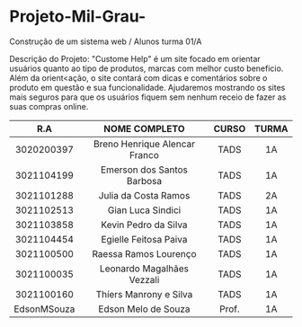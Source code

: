 # Projeto-Mil-Grau-
Construção de um sistema web / Alunos turma 01/A

Descrição do Projeto:
"Custome Help" é um site focado em orientar usuários quanto ao tipo de produtos, marcas com melhor custo beneficio.
Além da orient<ação, o site contará com dicas e comentários sobre o produto em questão e sua funcionalidade.
Ajudaremos mostrando os sites mais seguros para que os usuários fiquem sem nenhum receio de fazer as suas compras online.



| R.A | NOME COMPLETO | CURSO | TURMA |
| :---: | :----------:| :---: | :---: |
| 3020200397 | Breno Henrique Alencar Franco| TADS  | 1A |
| 3021104199 | Emerson dos Santos Barbosa | TADS | 1A |
| 3021101288 | Julia da Costa Ramos | TADS | 2A |
| 3021102513 | Gian Luca Sindici | TADS | 1A |
| 3021103858 | Kevin Pedro da Silva | TADS | 1A |
| 3021104454 | Egielle Feitosa Paiva | TADS | 1A |
| 3021100500 | Raessa Ramos Lourenço | TADS | 1A |
| 3021100035 | Leonardo Magalhães Vezzali | TADS | 1A |
| 3021100160 | Thíers Manrony e Silva | TADS | 1A |
| EdsonMSouza | Edson Melo de Souza | Prof.| 1A |

